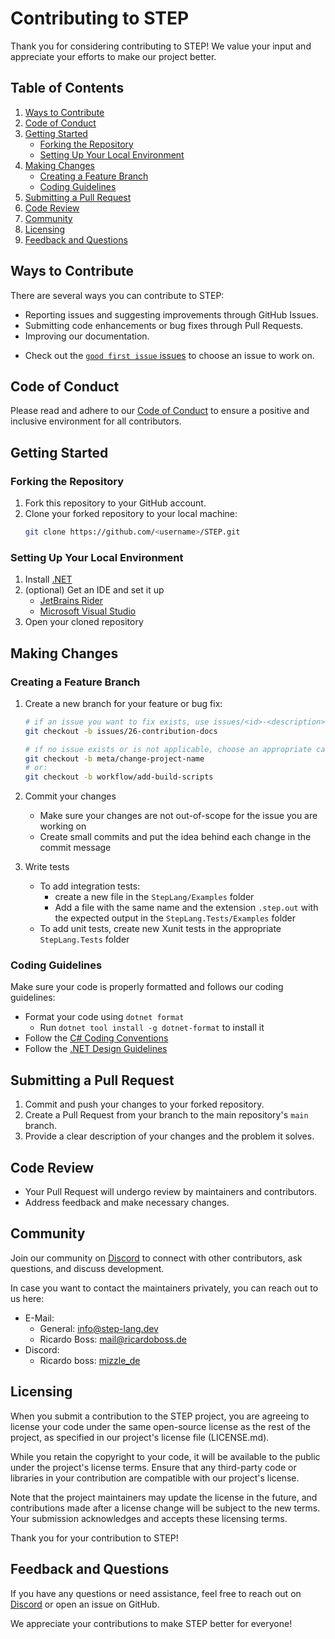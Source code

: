 # Contributing to STEP

Thank you for considering contributing to STEP!
We value your input and appreciate your efforts to make our project better.

## Table of Contents

1. [Ways to Contribute](#ways-to-contribute)
2. [Code of Conduct](#code-of-conduct)
3. [Getting Started](#getting-started)
    - [Forking the Repository](#forking-the-repository)
    - [Setting Up Your Local Environment](#setting-up-your-local-environment)
4. [Making Changes](#making-changes)
    - [Creating a Feature Branch](#creating-a-feature-branch)
    - [Coding Guidelines](#coding-guidelines)
5. [Submitting a Pull Request](#submitting-a-pull-request)
6. [Code Review](#code-review)
7. [Community](#community)
8. [Licensing](#licensing)
9. [Feedback and Questions](#feedback-and-questions)

## Ways to Contribute

There are several ways you can contribute to STEP:

- Reporting issues and suggesting improvements through GitHub Issues.
- Submitting code enhancements or bug fixes through Pull Requests.
- Improving our documentation.
<!-- - Helping others by participating in discussions and answering questions. -->
- Check out the [`good first issue` issues](https://github.com/ricardoboss/STEP/contribute) to choose an issue to work on.

## Code of Conduct

Please read and adhere to our [Code of Conduct](CODE_OF_CONDUCT.md) to ensure a positive and inclusive environment for
all contributors.

## Getting Started

### Forking the Repository

1. Fork this repository to your GitHub account.
2. Clone your forked repository to your local machine:
   ```bash
   git clone https://github.com/<username>/STEP.git
   ```

### Setting Up Your Local Environment

1. Install [.NET](https://dotnet.microsoft.com/en-us/download)
2. (optional) Get an IDE and set it up
   - [JetBrains Rider](https://www.jetbrains.com/rider/)
   - [Microsoft Visual Studio](https://visualstudio.microsoft.com/)
3. Open your cloned repository

## Making Changes

### Creating a Feature Branch

1. Create a new branch for your feature or bug fix:
   ```bash
   # if an issue you want to fix exists, use issues/<id>-<description>:
   git checkout -b issues/26-contribution-docs
   
   # if no issue exists or is not applicable, choose an appropriate category and give it a short description:
   git checkout -b meta/change-project-name
   # or:
   git checkout -b workflow/add-build-scripts
   ```
2. Commit your changes
   - Make sure your changes are not out-of-scope for the issue you are working on
   - Create small commits and put the idea behind each change in the commit message

3. Write tests
   - To add integration tests:
     - create a new file in the `StepLang/Examples` folder
     - Add a file with the same name and the extension `.step.out` with the expected output in the `StepLang.Tests/Examples` folder
   - To add unit tests, create new Xunit tests in the appropriate `StepLang.Tests` folder

### Coding Guidelines

Make sure your code is properly formatted and follows our coding guidelines:

- Format your code using `dotnet format`
  - Run `dotnet tool install -g dotnet-format` to install it
- Follow the [C# Coding Conventions](https://learn.microsoft.com/en-us/dotnet/csharp/fundamentals/coding-style/coding-conventions)
- Follow the [.NET Design Guidelines](https://learn.microsoft.com/en-us/dotnet/standard/design-guidelines/)

## Submitting a Pull Request

1. Commit and push your changes to your forked repository.
2. Create a Pull Request from your branch to the main repository's `main` branch.
3. Provide a clear description of your changes and the problem it solves.

## Code Review

- Your Pull Request will undergo review by maintainers and contributors.
- Address feedback and make necessary changes.

## Community

Join our community on [Discord](https://discord.gg/ySpmcdCqFN) to connect with other contributors, ask questions, and
discuss development.

In case you want to contact the maintainers privately, you can reach out to us here:

- E-Mail:
  - General: [info@step-lang.dev](mailto:info@step-lang.dev)
  - Ricardo Boss: [mail@ricardoboss.de](mailto:mail@ricardoboss.de?subject=STEP%20Contribution)
- Discord:
  - Ricardo boss: [mizzle_de](https://discord.com/users/158966029286899713)

## Licensing

When you submit a contribution to the STEP project, you are agreeing to license your code under the same open-source
license as the rest of the project, as specified in our project's license file (LICENSE.md).

While you retain the copyright to your code, it will be available to the public under the project's license terms.
Ensure that any third-party code or libraries in your contribution are compatible with our project's license.

Note that the project maintainers may update the license in the future, and contributions made after a license change
will be subject to the new terms. Your submission acknowledges and accepts these licensing terms.

Thank you for your contribution to STEP!

## Feedback and Questions

If you have any questions or need assistance, feel free to reach out on [Discord](https://discord.gg/ySpmcdCqFN) or open
an issue on GitHub.

We appreciate your contributions to make STEP better for everyone!

